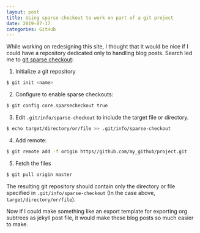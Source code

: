```yaml
---
layout: post
title: Using sparse-checkout to work on part of a git project
date: 2019-07-17
categories: GitHub
---
```


While working on redesigning this site, I thought that it would be nice if I could have a repository dedicated only to handling blog posts. Search led me to [git sparse checkout](https://briancoyner.github.io/2013/06/05/git-sparse-checkout.html):

1.  Initialize a git repository 

``` bash
$ git init <name>
```

2.  Configure to enable sparse checkouts:

``` bash
$ git config core.sparsecheckout true
```

3.  Edit `.git/info/sparse-checkout` to include the target file or directory.

``` bash
$ echo target/directory/or/file >> .git/info/sparse-checkout
```

4.  Add remote:

``` bash
$ git remote add -f origin https//github.com/my_github/project.git
```

5.  Fetch the files

``` bash
$ git pull origin master
```

The resulting git repository should contain only the directory or file specified in `.git/info/sparse-checkout` (In the case above, `target/directory/or/file`).

Now if I could make something like an export template for exporting org subtrees as jekyll post file, it would make these blog posts so much easier to make.
